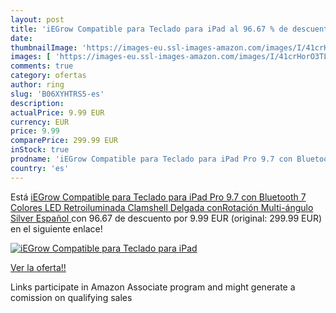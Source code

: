 ```yaml
---
layout: post
title: 'iEGrow Compatible para Teclado para iPad al 96.67 % de descuento'
date: 
thumbnailImage: 'https://images-eu.ssl-images-amazon.com/images/I/41crHorO3TL._SL200_.jpg'
images: [ 'https://images-eu.ssl-images-amazon.com/images/I/41crHorO3TL._SL200_.jpg' ]
comments: true
category: ofertas
author: ring
slug: 'B06XYHTRS5-es'
description:
actualPrice: 9.99 EUR
currency: EUR
price: 9.99
comparePrice: 299.99 EUR
inStock: true
prodname: 'iEGrow Compatible para Teclado para iPad Pro 9.7 con Bluetooth  7 Colores LED Retroiluminada  Clamshell Delgada conRotación Multi-ángulo Silver  Español '
country: 'es'
---
```


Está [iEGrow Compatible para Teclado para iPad Pro 9.7 con Bluetooth  7 Colores LED Retroiluminada  Clamshell Delgada conRotación Multi-ángulo Silver  Español ](https://www.amazon.es/dp/B06XYHTRS5/?tag=tolees-21) con 96.67 de descuento por 9.99 EUR (original: 299.99 EUR) en el siguiente enlace!

[![iEGrow Compatible para Teclado para iPad](https://images-eu.ssl-images-amazon.com/images/I/41crHorO3TL._SL200_.jpg)](https://www.amazon.es/dp/B06XYHTRS5/?tag=tolees-21)

[Ver la oferta!!](https://www.amazon.es/dp/B06XYHTRS5/?tag=tolees-21)

Links participate in Amazon Associate program and might generate a comission on qualifying sales


